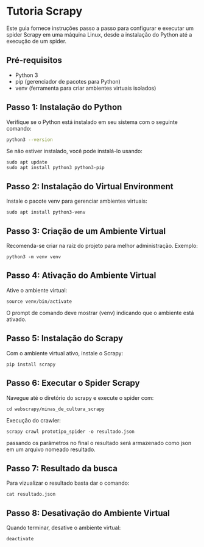 # Tutoria Scrapy

Este guia fornece instruções passo a passo para configurar e executar um spider Scrapy em uma máquina Linux, desde a instalação do Python até a execução de um spider.

## Pré-requisitos
- Python 3
- pip (gerenciador de pacotes para Python)
- venv (ferramenta para criar ambientes virtuais isolados)

## Passo 1: Instalação do Python

Verifique se o Python está instalado em seu sistema com o seguinte comando:

```bash
python3 --version
```

Se não estiver instalado, você pode instalá-lo usando:

```
sudo apt update
sudo apt install python3 python3-pip
```

## Passo 2: Instalação do Virtual Environment

Instale o pacote venv para gerenciar ambientes virtuais:

```
sudo apt install python3-venv
```

## Passo 3: Criação de um Ambiente Virtual
Recomenda-se criar na raíz do projeto para melhor administração. Exemplo:

```
python3 -m venv venv
```

## Passo 4: Ativação do Ambiente Virtual

Ative o ambiente virtual:
```
source venv/bin/activate
```

O prompt de comando deve mostrar (venv) indicando que o ambiente está ativado.

## Passo 5: Instalação do Scrapy

Com o ambiente virtual ativo, instale o Scrapy:

```
pip install scrapy
```

## Passo 6: Executar o Spider Scrapy

Navegue até o diretório do scrapy e execute o spider com:

```
cd webscrapy/minas_de_cultura_scrapy
```

Execução do crawler:
```
scrapy crawl prototipo_spider -o resultado.json
```

passando os parâmetros no final o resultado será armazenado como json em um arquivo nomeado resultado.

## Passo 7: Resultado da busca
Para vizualizar o resultado basta dar o comando:
```
cat resultado.json
```

## Passo 8: Desativação do Ambiente Virtual

Quando terminar, desative o ambiente virtual:
```
deactivate
```

